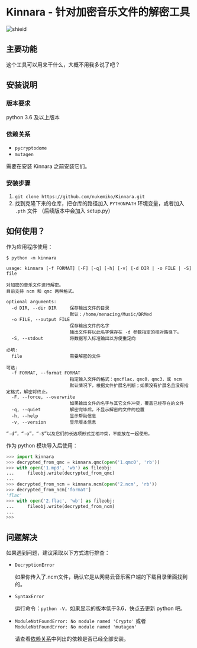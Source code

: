 # Kinnara - 针对加密音乐文件的解密工具

![shieid](https://img.shields.io/badge/python-3.6%2B-blue)

## 主要功能

这个工具可以用来干什么，大概不用我多说了吧？

## 安装说明

### 版本要求

python 3.6 及以上版本

### 依赖关系

- `pycryptodome`
- `mutagen`

需要在安装 Kinnara 之前安装它们。

### 安装步骤

1. `git clone https://github.com/nukemiko/Kinnara.git`
2. 找到克隆下来的仓库，把仓库的路径加入 `PYTHONPATH` 环境变量，或者加入 `.pth` 文件
（后续版本中会加入 setup.py）

## 如何使用？

作为应用程序使用：

```
$ python -m kinnara

usage: kinnara [-f FORMAT] [-F] [-q] [-h] [-v] [-d DIR | -o FILE | -S] file

对加密的音乐文件进行解密。
目前支持 ncm 和 qmc 两种格式。

optional arguments:
  -d DIR, --dir DIR     保存输出文件的目录
                        默认：/home/menacing/Music/DRMed
  -o FILE, --output FILE
                        保存输出文件的名字
                        输出文件将以此名字保存在 -d 参数指定的相对路径下。
  -S, --stdout          将数据写入标准输出以方便重定向

必填:
  file                  需要解密的文件

可选:
  -f FORMAT, --format FORMAT
                        指定输入文件的格式：qmcflac，qmc0，qmc3，或 ncm
                        默认情况下，根据文件扩展名判断；如果没有扩展名且没有指定格式，解密将终止。
  -F, --force, --overwrite
                        如果输出文件的名字与其它文件冲突，覆盖已经存在的文件
  -q, --quiet           解密完毕后，不显示解密的文件的位置
  -h, --help            显示帮助信息
  -v, --version         显示版本信息

“-d”，“-o”，“-S”以及它们的长选项形式互相冲突，不能放在一起使用。
```

作为 python 模块导入后使用：

```python
>>> import kinnara
>>> decrypted_from_qmc = kinnara.qmc(open('1.qmc0', 'rb'))
>>> with open('1.mp3', 'wb') as fileobj:
...     fileobj.write(decrypted_from_qmc)
...
>>> decrypted_from_ncm = kinnara.ncm(open('2.ncm', 'rb'))
>>> decrypted_from_ncm['format']
'flac'
>>> with open('2.flac', 'wb') as fileobj:
...     fileobj.write(decrypted_from_ncm)
...
>>>
```

## 问题解决

如果遇到问题，建议采取以下方式进行排查：

- `DecryptionError`

    如果你传入了.ncm文件，确认它是从网易云音乐客户端的下载目录里面找到的。

- `SyntaxError`

    运行命令：`python -V`，如果显示的版本低于3.6，快点去更新 python 吧。

- `ModuleNotFoundError: No module named 'Crypto'` 或者 `ModuleNotFoundError: No module named 'mutagen'`

    请查看[依赖关系](#依赖关系)中列出的依赖是否已经全部安装。

